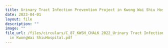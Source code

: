 ```yaml
---
title: Urinary Tract Infection Prevention Project in Kwong Wai Shiu Hospital
date: 2023-04-01
layout: file
description: ""
image: ""
file_url: /files/circulars/C_87_KWSH_CHALK 2022_Urinary Tract Infection Prevention Project
  in KwongWai ShiuHospital.pdf
---
```

